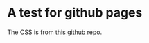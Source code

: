 # A test for github pages

The CSS is from [this github repo](https://github.com/andremaha/md2html).